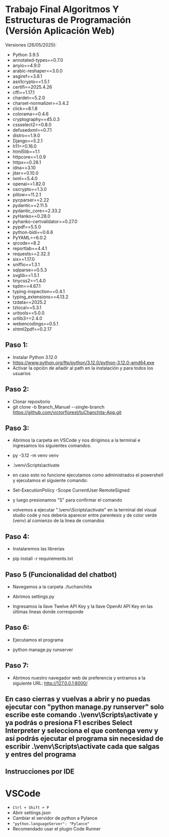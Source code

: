 # Trabajo Final Algoritmos Y Estructuras de Programación (Versión Aplicación Web)

Versiones (26/05/2025): 
+ Python 3.9.5
+ annotated-types==0.7.0
+ anyio==4.9.0
+ arabic-reshaper==3.0.0
+ asgiref==3.8.1
+ asn1crypto==1.5.1
+ certifi==2025.4.26
+ cffi==1.17.1
+ chardet==5.2.0
+ charset-normalizer==3.4.2
+ click==8.1.8
+ colorama==0.4.6
+ cryptography==45.0.3
+ cssselect2==0.8.0
+ defusedxml==0.7.1
+ distro==1.9.0
+ Django==5.2.1
+ h11==0.16.0
+ html5lib==1.1
+ httpcore==1.0.9
+ httpx==0.28.1
+ idna==3.10
+ jiter==0.10.0
+ lxml==5.4.0
+ openai==1.82.0
+ oscrypto==1.3.0
+ pillow==11.2.1
+ pycparser==2.22
+ pydantic==2.11.5
+ pydantic_core==2.33.2
+ pyHanko==0.28.0
+ pyhanko-certvalidator==0.27.0
+ pypdf==5.5.0
+ python-bidi==0.6.6
+ PyYAML==6.0.2
+ qrcode==8.2
+ reportlab==4.4.1
+ requests==2.32.3
+ six==1.17.0
+ sniffio==1.3.1
+ sqlparse==0.5.3
+ svglib==1.5.1
+ tinycss2==1.4.0
+ tqdm==4.67.1
+ typing-inspection==0.4.1
+ typing_extensions==4.13.2
+ tzdata==2025.2
+ tzlocal==5.3.1
+ uritools==5.0.0
+ urllib3==2.4.0
+ webencodings==0.5.1
+ xhtml2pdf==0.2.17

## Paso 1:
+ Instalar Python 3.12.0
+ https://www.python.org/ftp/python/3.12.0/python-3.12.0-amd64.exe
+ Activar la opción de añadir al path en la instalación y para todos los usuarios

## Paso 2:

+ Clonar repositorio
+ git clone -b Branch_Manuel --single-branch https://github.com/victorflorest/tuChanchita-App.git

## Paso 3:

+ Abrimos la carpeta en VSCode y nos dirigimos a la terminal e ingresamos los siguientes comandos:

+ py -3.12 -m venv venv

+ .\venv\Scripts\activate

+ en caso esto no funcione ejecutamos como administrados el powershell y ejecutamos el siguiente comando:

+ Set-ExecutionPolicy -Scope CurrentUser RemoteSigned

+ y luego presionamos "S" para confirmar el comando

+ volvemos a ejecutar ".\venv\Scripts\activate" en la terminal del visual studio code y nos debería aparecer entre parentesis y de color verde (venv) al comienzo de la linea de comandos

## Paso 4:

+ Instalaremos las librerías

+ pip install -r requirements.txt

## Paso 5 (Funcionalidad del chatbot)

+ Navegamos a la carpeta ./tuchanchita

+ Abrimos settings.py

+ Ingresamos la llave Twelve API Key y la llave OpenAI API Key en las últimas líneas donde corresponde

## Paso 6:

+ Ejecutamos el programa

+ python manage.py runserver

## Paso 7:

+ Abrimos nuestro navegador web de preferencia y entramos a la siguiente URL: http://127.0.0.1:8000/

## En caso cierras y vuelvas a abrir y no puedas ejecutar con "python manage.py runserver" solo escribe este comando .\venv\Scripts\activate y ya podrás o presiona F1 escribes Select Interpreter y selecciona el que contenga venv y así podrás ejecutar el programa sin necesidad de escribir .\venv\Scripts\activate cada que salgas y entres del programa

## Instrucciones por IDE
# VSCode
+ `Ctrl + Shift + P`
+ Abrir settings.json
+ Cambiar el servidor de python a Pylance
+ `"python.languageServer": "Pylance"`
+ Recomendado usar el plugin Code Runner